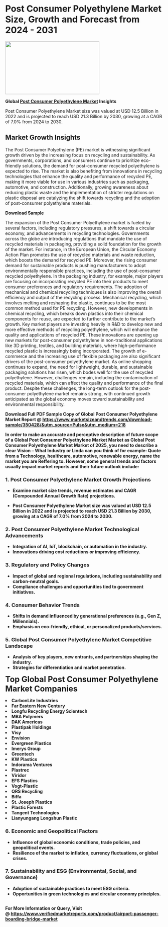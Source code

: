 <H1>Post Consumer Polyethylene Market Size, Growth and Forecast from 2024 - 2031</H1><img class="aligncenter size-medium wp-image-584254" src="https://thirdeyenews.in/wp-content/uploads/2024/09/Global-Market-Research-300x168.jpeg" alt="" width="300" height="168" /><p><strong>Global&nbsp;<a href="https://www.marketsizeandtrends.com/download-sample/350428/&amp;utm_source=Pulse&amp;utm_medium=218">Post Consumer Polyethylene Market</a> Insights</strong></p><p>Post Consumer Polyethylene Market size was valued at USD 12.5 Billion in 2022 and is projected to reach USD 21.3 Billion by 2030, growing at a CAGR of 7.0% from 2024 to 2030.</p><p><h2>Market Growth Insights</h2> <p>The Post Consumer Polyethylene (PE) market is witnessing significant growth driven by the increasing focus on recycling and sustainability. As governments, corporations, and consumers continue to prioritize eco-friendly solutions, the demand for post-consumer recycled polyethylene is expected to rise. The market is also benefiting from innovations in recycling technologies that enhance the quality and performance of recycled PE, making it more viable for use in various industries such as packaging, automotive, and construction. Additionally, growing awareness about reducing plastic waste and the implementation of stricter regulations on plastic disposal are catalyzing the shift towards recycling and the adoption of post-consumer polyethylene materials.</p> <p><strong>Download Sample</strong></p> <p>The expansion of the Post Consumer Polyethylene market is fueled by several factors, including regulatory pressures, a shift towards a circular economy, and advancements in recycling technologies. Governments across the globe are introducing regulations that mandate the use of recycled materials in packaging, providing a solid foundation for the growth of the market. For instance, in the European Union, the Circular Economy Action Plan promotes the use of recycled materials and waste reduction, which boosts the demand for recycled PE. Moreover, the rising consumer demand for sustainable products is pushing manufacturers to adopt environmentally responsible practices, including the use of post-consumer recycled polyethylene. In the packaging industry, for example, major players are focusing on incorporating recycled PE into their products to meet consumer preferences and regulatory requirements. The adoption of mechanical and chemical recycling techniques is also improving the overall efficiency and output of the recycling process. Mechanical recycling, which involves melting and reshaping the plastic, continues to be the most common method used for PE recycling. However, new developments in chemical recycling, which breaks down plastics into their chemical components for reuse, are expected to further contribute to the market’s growth. Key market players are investing heavily in R&D to develop new and more effective methods of recycling polyethylene, which will enhance the quality and applications of recycled PE. These innovations are opening up new markets for post-consumer polyethylene in non-traditional applications like 3D printing, textiles, and building materials, where high-performance recycled plastic is increasingly being incorporated. The growth of e-commerce and the increasing use of flexible packaging are also significant drivers of the post-consumer polyethylene market. As online shopping continues to expand, the need for lightweight, durable, and sustainable packaging solutions has risen, which bodes well for the use of recycled polyethylene. However, challenges remain, including the contamination of recycled materials, which can affect the quality and performance of the final product. Despite these challenges, the long-term outlook for the post-consumer polyethylene market remains strong, with continued growth anticipated as the global economy moves toward sustainability and environmental responsibility. <p><strong></p><p><span class=""><strong>Download Full PDF Sample Copy of Global Post Consumer Polyethylene Market Report</strong> @ <a href="https://www.marketsizeandtrends.com/download-sample/350428/&amp;utm_source=Pulse&amp;utm_medium=218" target="_blank">https://www.marketsizeandtrends.com/download-sample/350428/&amp;utm_source=Pulse&amp;utm_medium=218</a></span></p><p>In order to make an accurate and perceptive description of future scope of a Global&nbsp;Post Consumer Polyethylene Market Market as Global&nbsp;Post Consumer Polyethylene Market Market of 2025, you need to describe a clear Vision &ndash; What Industry or Linda can you think of for example: Quote from a Technology, healthcare, automotive, renewable energy, name the market you are Reffering to. However, some general trends and factors usually impact market reports and their future outlook include:</p><h3>1.&nbsp;<strong>Post Consumer Polyethylene Market Growth Projections</strong></h3><ul><li>Examine market size trends, revenue estimates and CAGR (Compounded Annual Growth Rate) projections.</li><li><p>Post Consumer Polyethylene Market size was valued at USD 12.5 Billion in 2022 and is projected to reach USD 21.3 Billion by 2030, growing at a CAGR of 7.0% from 2024 to 2030.</p></li></ul><h3>2.&nbsp;<strong>Post Consumer Polyethylene Market Technological Advancements</strong></h3><ul><li>Integration of AI, IoT, blockchain, or automation in the industry.</li><li>Innovations driving cost reductions or improving efficiency.</li></ul><h3>3.&nbsp;<strong>Regulatory and Policy Changes</strong></h3><ul><li>Impact of global and regional regulations, including sustainability and carbon-neutral goals.</li><li>Compliance challenges and opportunities tied to government initiatives.</li></ul><h3>4.&nbsp;<strong>Consumer Behavior Trends</strong></h3><ul><li>Shifts in demand influenced by generational preferences (e.g., Gen Z, Millennials).</li><li>Emphasis on eco-friendly, ethical, or personalized products/services.</li></ul><h3>5.&nbsp;<strong>Global Post Consumer Polyethylene Market Competitive Landscape</strong></h3><ul><li>Analysis of key players, new entrants, and partnerships shaping the industry.</li><li>Strategies for differentiation and market penetration.</li></ul><p data-pm-slice="1 1 []"><span style="color: inherit; font-family: inherit; font-size: 25px;">Top Global Post Consumer Polyethylene Market Companies</span></p><div class="" data-test-id=""><p><li>CarbonLite Industries</li><li> Far Eastern New Century</li><li> Longfu Recycling Energy Scientech</li><li> MBA Polymers</li><li> DAK Americas</li><li> Plastipak Holdings</li><li> Visy</li><li> Envision</li><li> Evergreen Plastics</li><li> Imerys Group</li><li> Greentech</li><li> KW Plastics</li><li> Indorama Ventures</li><li> Plastrec</li><li> Viridor</li><li> EFS Plastics</li><li> Vogt-Plastic</li><li> QRS Recycling</li><li> Biffa</li><li> St. Joseph Plastics</li><li> Plastic Forests</li><li> Tangent Technologies</li><li> Lianyungang Longshun Plastic</li></p></div><h3>6.&nbsp;<strong>Economic and Geopolitical Factors</strong></h3><ul><li>Influence of global economic conditions, trade policies, and geopolitical events.</li><li>Resilience of the market to inflation, currency fluctuations, or global crises.</li></ul><h3>7.&nbsp;<strong>Sustainability and ESG (Environmental, Social, and Governance)</strong></h3><ul><li>Adoption of sustainable practices to meet ESG criteria.</li><li>Opportunities in green technologies and circular economy principles.</li></ul><h2><strong style="font-size: 14px;">For More Information or Query, Visit @&nbsp;</strong><a style="background-color: #ffffff; font-size: 14px;" href="https://www.marketsizeandtrends.com/report/post-consumer-polyethylene-market/" target="_blank">https://www.verifiedmarketreports.com/product/airport-passenger-boarding-bridge-market</a></h2>
